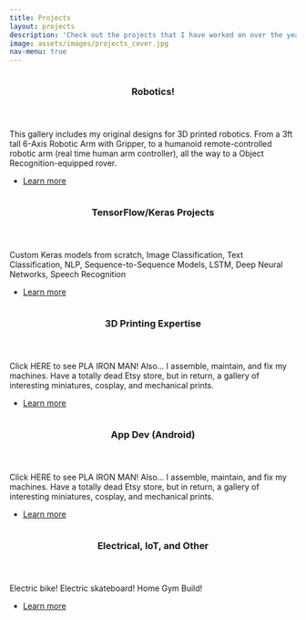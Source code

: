 ```yaml
---
title: Projects
layout: projects
description: 'Check out the projects that I have worked on over the years.'
image: assets/images/projects_cover.jpg
nav-menu: true
---
```


<!-- Main -->
<div id="main">

<section id="two" class="spotlights">
	<section>
		<a href="projects.html" class="image">
			<img src="{% link assets/images/pic09.jpg %}" alt="" data-position="top center" />
		</a>
		<div class="content">
			<div class="inner">
				<header class="major">
					<h3>Robotics!</h3>
				</header>
				<p>This gallery includes my original designs for 3D printed robotics. From a 3ft tall 6-Axis Robotic Arm with Gripper, 
			to a humanoid remote-controlled robotic arm (real time human arm controller),
			all the way to a Object Recognition-equipped rover.</p>
				<ul class="actions">
					<li><a href="projects.html" class="button">Learn more</a></li>
				</ul>
			</div>
		</div>
	</section>
	<section>
		<a href="projects.html" class="image">
			<img src="{% link assets/images/pic08.jpg %}" alt="" data-position="center center" />
		</a>
		<div class="content">
			<div class="inner">
				<header class="major">
					<h3>TensorFlow/Keras Projects</h3>
				</header>
				<p>Custom Keras models from scratch, Image Classification, Text Classification, NLP, Sequence-to-Sequence Models, 
					LSTM, Deep Neural Networks, Speech Recognition</p>
				<ul class="actions">
					<li><a href="projects.html" class="button">Learn more</a></li>
				</ul>
			</div>
		</div>
	</section>
	<section>
		<a href="projects.html" class="image">
			<img src="{% link assets/images/pic09.jpg %}" alt="" data-position="top center" />
		</a>
		<div class="content">
			<div class="inner">
				<header class="major">
					<h3>3D Printing Expertise</h3>
				</header>
				<p>Click HERE to see PLA IRON MAN! Also... I assemble, maintain, and fix my machines. Have a totally dead Etsy store, 
					but in return, a gallery of interesting miniatures, cosplay, and mechanical prints.</p>
				<ul class="actions">
					<li><a href="projects.html" class="button">Learn more</a></li>
				</ul>
			</div>
		</div>
	</section>
	<section>
		<a href="projects.html" class="image">
			<img src="{% link assets/images/pic10.jpg %}" alt="" data-position="25% 25%" />
		</a>
		<div class="content">
			<div class="inner">
				<header class="major">
					<h3>App Dev (Android)</h3>
				</header>
				<p>Click HERE to see PLA IRON MAN! Also... I assemble, maintain, and fix my machines. Have a totally dead Etsy store, 
				but in return, a gallery of interesting miniatures, cosplay, and mechanical prints.</p>
				<ul class="actions">
					<li><a href="projects.html" class="button">Learn more</a></li>
				</ul>
			</div>
		</div>
	</section>
	<section>
	<a href="projects.html" class="image">
		<img src="{% link assets/images/pic09.jpg %}" alt="" data-position="top center" />
	</a>
	<div class="content">
		<div class="inner">
			<header class="major">
				<h3>Electrical, IoT, and Other</h3>
			</header>
			<p>Electric bike! Electric skateboard! Home Gym Build!</p>
			<ul class="actions">
				<li><a href="projects.html" class="button">Learn more</a></li>
			</ul>
		</div>
	</div>
</section>
</section>

</div>
